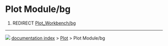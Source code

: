 # Plot Module/bg
1.  REDIRECT [Plot_Workbench/bg](Plot_Workbench/bg.md)



---
![](images/Right_arrow.png) [documentation index](../README.md) > [Plot](Plot_Workbench.md) > Plot Module/bg
